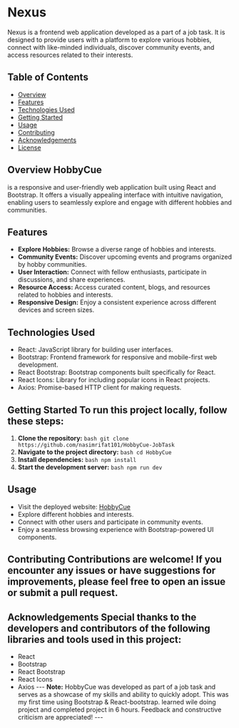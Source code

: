 # Nexus 
Nexus is a frontend web application developed as a part of a job task. It is designed to provide users with a platform to explore various hobbies, connect with like-minded individuals, discover community events, and access resources related to their interests. 

## Table of Contents
- [Overview](#overview)
- [Features](#features)
- [Technologies Used](#technologies-used)
- [Getting Started](#getting-started)
- [Usage](#usage)
- [Contributing](#contributing)
- [Acknowledgements](#acknowledgements)
- [License](#license)
  
## Overview HobbyCue 
is a responsive and user-friendly web application built using React and Bootstrap. It offers a visually appealing interface with intuitive navigation, enabling users to seamlessly explore and engage with different hobbies and communities. 

## Features
- **Explore Hobbies:** Browse a diverse range of hobbies and interests.
- **Community Events:** Discover upcoming events and programs organized by hobby communities.
- **User Interaction:** Connect with fellow enthusiasts, participate in discussions, and share experiences.
- **Resource Access:** Access curated content, blogs, and resources related to hobbies and interests.
- **Responsive Design:** Enjoy a consistent experience across different devices and screen sizes.

## Technologies Used 
- React: JavaScript library for building user interfaces.
- Bootstrap: Frontend framework for responsive and mobile-first web development.
- React Bootstrap: Bootstrap components built specifically for React.
- React Icons: Library for including popular icons in React projects.
- Axios: Promise-based HTTP client for making requests.
  
## Getting Started To run this project locally, follow these steps:
1. **Clone the repository:** ```bash git clone https://github.com/nasimrifat101/HobbyCue-JobTask ```
2. **Navigate to the project directory:** ```bash cd HobbyCue ```
3. **Install dependencies:** ```bash npm install ```
4. **Start the development server:** ```bash npm run dev ```
   
## Usage 
- Visit the deployed website: [HobbyCue](https://happycue.surge.sh/)
- Explore different hobbies and interests.
- Connect with other users and participate in community events.
- Enjoy a seamless browsing experience with Bootstrap-powered UI components.
  
## Contributing Contributions are welcome! If you encounter any issues or have suggestions for improvements, please feel free to open an issue or submit a pull request. 

## Acknowledgements Special thanks to the developers and contributors of the following libraries and tools used in this project: 
- React
- Bootstrap
- React Bootstrap
- React Icons
- Axios
--- **Note:** HobbyCue was developed as part of a job task and serves as a showcase of my skills and ability to quickly adopt. This was my first time using Bootstrap & React-bootstrap. learned wile doing project and completed project in 6 hours. Feedback and constructive criticism are appreciated! ---
